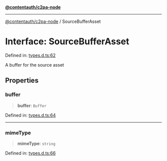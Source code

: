[**@contentauth/c2pa-node**](../README.md)

***

[@contentauth/c2pa-node](../README.md) / SourceBufferAsset

# Interface: SourceBufferAsset

Defined in: [types.d.ts:62](https://github.com/contentauth/c2pa-node-v2/blob/5fc86ffc8659a51143dea77869309236a097edcc/js-src/types.d.ts#L62)

A buffer for the source asset

## Properties

### buffer

> **buffer**: `Buffer`

Defined in: [types.d.ts:64](https://github.com/contentauth/c2pa-node-v2/blob/5fc86ffc8659a51143dea77869309236a097edcc/js-src/types.d.ts#L64)

***

### mimeType

> **mimeType**: `string`

Defined in: [types.d.ts:66](https://github.com/contentauth/c2pa-node-v2/blob/5fc86ffc8659a51143dea77869309236a097edcc/js-src/types.d.ts#L66)
